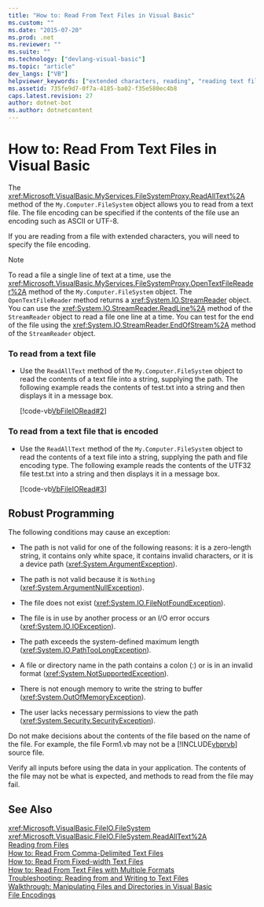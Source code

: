 ```yaml
---
title: "How to: Read From Text Files in Visual Basic"
ms.custom: ""
ms.date: "2015-07-20"
ms.prod: .net
ms.reviewer: ""
ms.suite: ""
ms.technology: ["devlang-visual-basic"]
ms.topic: "article"
dev_langs: ["VB"]
helpviewer_keywords: ["extended characters, reading", "reading text files", "reading data, text files", "examples [Visual Basic], reading text files", "text files, reading"]
ms.assetid: 735fe9d7-0f7a-4185-ba02-f35e580ec4b8
caps.latest.revision: 27
author: dotnet-bot
ms.author: dotnetcontent
---
```

# How to: Read From Text Files in Visual Basic
The <xref:Microsoft.VisualBasic.MyServices.FileSystemProxy.ReadAllText%2A> method of the `My.Computer.FileSystem` object allows you to read from a text file. The file encoding can be specified if the contents of the file use an encoding such as ASCII or UTF-8.  
  
 If you are reading from a file with extended characters, you will need to specify the file encoding.  
  
> [!NOTE]
>  To read a file a single line of text at a time, use the <xref:Microsoft.VisualBasic.MyServices.FileSystemProxy.OpenTextFileReader%2A> method of the `My.Computer.FileSystem` object. The `OpenTextFileReader` method returns a <xref:System.IO.StreamReader> object. You can use the <xref:System.IO.StreamReader.ReadLine%2A> method of the `StreamReader` object to read a file one line at a time. You can test for the end of the file using the <xref:System.IO.StreamReader.EndOfStream%2A> method of the `StreamReader` object.  
  
### To read from a text file  
  
-   Use the `ReadAllText` method of the `My.Computer.FileSystem` object to read the contents of a text file into a string, supplying the path. The following example reads the contents of test.txt into a string and then displays it in a message box.  
  
     [!code-vb[VbFileIORead#2](../../../../visual-basic/developing-apps/programming/drives-directories-files/codesnippet/VisualBasic/how-to-read-from-text-files_1.vb)]  
  
### To read from a text file that is encoded  
  
-   Use the `ReadAllText` method of the `My.Computer.FileSystem` object to read the contents of a text file into a string, supplying the path and file encoding type. The following example reads the contents of the UTF32 file test.txt into a string and then displays it in a message box.  
  
     [!code-vb[VbFileIORead#3](../../../../visual-basic/developing-apps/programming/drives-directories-files/codesnippet/VisualBasic/how-to-read-from-text-files_2.vb)]  
  
## Robust Programming  
 The following conditions may cause an exception:  
  
-   The path is not valid for one of the following reasons: it is a zero-length string, it contains only white space, it contains invalid characters, or it is a device path (<xref:System.ArgumentException>).  
  
-   The path is not valid because it is `Nothing` (<xref:System.ArgumentNullException>).  
  
-   The file does not exist (<xref:System.IO.FileNotFoundException>).  
  
-   The file is in use by another process or an I/O error occurs (<xref:System.IO.IOException>).  
  
-   The path exceeds the system-defined maximum length (<xref:System.IO.PathTooLongException>).  
  
-   A file or directory name in the path contains a colon (:) or is in an invalid format (<xref:System.NotSupportedException>).  
  
-   There is not enough memory to write the string to buffer (<xref:System.OutOfMemoryException>).  
  
-   The user lacks necessary permissions to view the path (<xref:System.Security.SecurityException>).  
  
 Do not make decisions about the contents of the file based on the name of the file. For example, the file Form1.vb may not be a [!INCLUDE[vbprvb](~/includes/vbprvb-md.md)] source file.  
  
 Verify all inputs before using the data in your application. The contents of the file may not be what is expected, and methods to read from the file may fail.  
  
## See Also  
 <xref:Microsoft.VisualBasic.FileIO.FileSystem>   
 <xref:Microsoft.VisualBasic.FileIO.FileSystem.ReadAllText%2A>   
 [Reading from Files](../../../../visual-basic/developing-apps/programming/drives-directories-files/reading-from-files.md)   
 [How to: Read From Comma-Delimited Text Files](../../../../visual-basic/developing-apps/programming/drives-directories-files/how-to-read-from-comma-delimited-text-files.md)   
 [How to: Read From Fixed-width Text Files](../../../../visual-basic/developing-apps/programming/drives-directories-files/how-to-read-from-fixed-width-text-files.md)   
 [How to: Read From Text Files with Multiple Formats](../../../../visual-basic/developing-apps/programming/drives-directories-files/how-to-read-from-text-files-with-multiple-formats.md)   
 [Troubleshooting: Reading from and Writing to Text Files](../../../../visual-basic/developing-apps/programming/drives-directories-files/troubleshooting-reading-from-and-writing-to-text-files.md)   
 [Walkthrough: Manipulating Files and Directories in Visual Basic](../../../../visual-basic/developing-apps/programming/drives-directories-files/walkthrough-manipulating-files-and-directories.md)   
 [File Encodings](../../../../visual-basic/developing-apps/programming/drives-directories-files/file-encodings.md)
